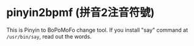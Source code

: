# pinyin2bpmf (拼音2注音符號)

This is Pinyin to BoPoMoFo change tool. If you install "say" command at `/usr/bin/say`, read out the words.

